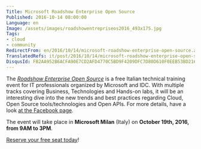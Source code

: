 ```yaml
---
Title: Microsoft Roadshow Enterprise Open Source
Published: 2016-10-14 08:00:00
Language: en
Image: /assets/images/roadshowentrepriseos2016_493x175.jpg
Tags:
- cloud
- community
RedirectFrom: en/2016/10/14/microsoft-roadshow-enterprise-open-source.aspx
TranslatedRefs: it/post/2016/10/14/microsoft-roadshow-enterprise-open-source.md
DisqusId: FB2AA952B6ACFA90E7CD2AFD4770C5BD9F4209DFC7D80D610F0EEB53BD216C0A
---
```

The *<a href="https://www.cvent.com/c/express/ae7b4da2-0857-4ff2-9b5e-4a899bd3beba" target="_blank">Roadshow Enterprise Open Source</a>* is a free Italian technical training event for IT professionals organized by Microsoft and IDC. With multiple tracks covering Business, Technologies and Hands-on labs, it will be an interesting dive into the new trends and best practices regarding Cloud, Open Source tools/technologies and Open APIs. For more details, have a look <a href="https://www.facebook.com/events/337827216558994/" target="_blank">at the Facebook page</a>.

The event will take place in **Microsoft Milan** (Italy) on **October 19th, 2016, from 9AM to 3PM**.

<a href="https://www.cvent.com/c/express/ae7b4da2-0857-4ff2-9b5e-4a899bd3beba" target="_blank">Reserve your free seat today</a>!